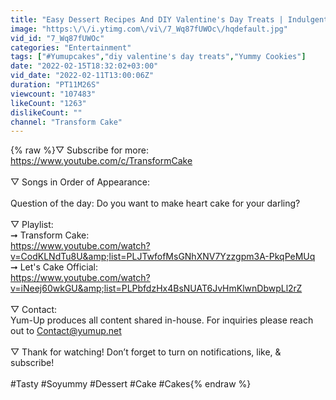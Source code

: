 ```yaml
---
title: "Easy Dessert Recipes And DIY Valentine's Day Treats | Indulgent HEART Cake Decorating For Darling"
image: "https:\/\/i.ytimg.com\/vi\/7_Wq87fUWOc\/hqdefault.jpg"
vid_id: "7_Wq87fUWOc"
categories: "Entertainment"
tags: ["#Yumupcakes","diy valentine's day treats","Yummy Cookies"]
date: "2022-02-15T18:32:02+03:00"
vid_date: "2022-02-11T13:00:06Z"
duration: "PT11M26S"
viewcount: "107483"
likeCount: "1263"
dislikeCount: ""
channel: "Transform Cake"
---
```

{% raw %}▽ Subscribe for more: <a rel="nofollow" target="blank" href="https://www.youtube.com/c/TransformCake">https://www.youtube.com/c/TransformCake</a><br /><br />▽ Songs in Order of Appearance:<br /><br />Question of the day: Do you want to make heart cake for your darling?<br /><br />▽ Playlist: <br />➞ Transform Cake: <br /><a rel="nofollow" target="blank" href="https://www.youtube.com/watch?v=CodKLNdTu8U&amp;list=PLJTwfofMsGNhXNV7Yzzgpm3A-PkqPeMUq">https://www.youtube.com/watch?v=CodKLNdTu8U&amp;list=PLJTwfofMsGNhXNV7Yzzgpm3A-PkqPeMUq</a><br />➞ Let's Cake Official:<br /><a rel="nofollow" target="blank" href="https://www.youtube.com/watch?v=iNeej60wkGU&amp;list=PLPbfdzHx4BsNUAT6JvHmKlwnDbwpLl2rZ">https://www.youtube.com/watch?v=iNeej60wkGU&amp;list=PLPbfdzHx4BsNUAT6JvHmKlwnDbwpLl2rZ</a><br /><br />▽ Contact: <br />Yum-Up produces all content shared in-house. For inquiries please reach out to Contact@yumup.net<br /><br />▽ Thank for watching! Don’t forget to turn on notifications, like, &amp; subscribe!<br /><br />#Tasty #Soyummy #Dessert #Cake #Cakes{% endraw %}
